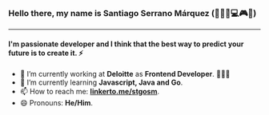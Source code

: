 ### Hello there, my name is Santiago Serrano Márquez (👨🏻‍💻💻🎮🚀)

-----

#### I'm passionate developer and I think that the best way to predict your future is to create it. ⚡️

- 🔭 I’m currently working at **Deloitte** as **Frontend Developer**. 👨🏻‍💻
- 🌱 I’m currently learning **Javascript, Java and Go**.
- 📫 How to reach me: **[linkerto.me/stgosm](https://linkerto.me/stgosm)**.
- 😄 Pronouns: **He/Him**.
